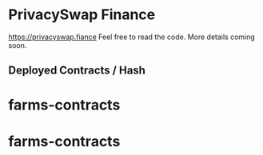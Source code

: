 # PrivacySwap Finance

https://privacyswap.fiance Feel free to read the code. More details coming soon.

## Deployed Contracts / Hash

# farms-contracts
# farms-contracts
